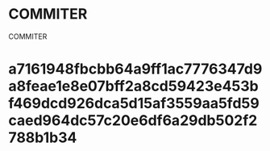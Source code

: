 # COMMITER
COMMITER






# a7161948fbcbb64a9ff1ac7776347d9a8feae1e8e07bff2a8cd59423e453bf469dcd926dca5d15af3559aa5fd59caed964dc57c20e6df6a29db502f2788b1b34

